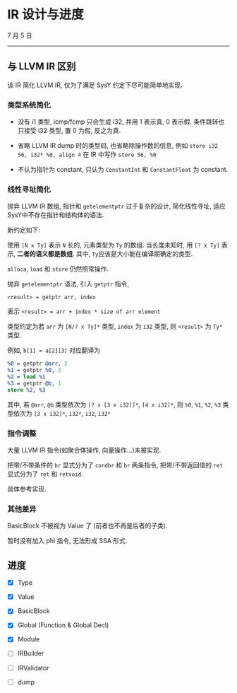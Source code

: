 # IR 设计与进度

7 月 5 日

---

## 与 LLVM IR 区别

该 IR 简化 LLVM IR, 仅为了满足 SysY 约定下尽可能简单地实现.

### 类型系统简化

- 没有 i1 类型, icmp/fcmp 只会生成 i32, 并用 1 表示真, 0 表示假. 条件跳转也只接受 i32 类型, 置 0 为假, 反之为真.

- 省略 LLVM IR dump 时的类型码, 也省略除操作数的信息, 例如 `store i32 56, i32* %0, align 4` 在 IR 中写作 `store 56, %0`

- 不认为指针为 constant, 只认为 `ConstantInt` 和 `ConstantFloat` 为 constant.

### 线性寻址简化

抛弃 LLVM IR 数组, 指针和 `getelementptr` 过于复杂的设计, 简化线性寻址, 适应SysY中不存在指针和结构体的语法.

新约定如下:

使用 `[N x Ty]` 表示 `N` 长的, 元素类型为 `Ty` 的数组. 当长度未知时, 用 `[? x Ty]` 表示, **二者的语义都是数组**. 其中,
`Ty`应该是大小能在编译期确定的类型.

`alloca`, `load` 和 `store` 仍然照常操作.

抛弃 `getelementptr` 语法, 引入 `getptr` 指令,

`<result> = getptr arr, index`

表示 `<result> = arr + index * size of arr element`

类型约定为若 `arr` 为 `[N/? x Ty]*` 类型, `index` 为 `i32` 类型, 则 `<result>` 为 `Ty*` 类型.

例如, `b[1] = a[2][3]` 对应翻译为

```llvm
%0 = getptr @arr, 2
%1 = getptr %0, 3
%2 = load %1
%3 = getptr @b, 1
store %2, %3
```

其中, 若 `@arr`, `@b` 类型依次为 `[? x [3 x i32]]*`, `[4 x i32]*`, 则 `%0`, `%1`, `%2`, `%3` 类型依次为 `[3 x i32]*`,
`i32*`, `i32`, `i32*`

### 指令调整

大量 LLVM IR 指令(如聚合体操作, 向量操作...)未被实现.

把带/不带条件的 `br` 显式分为了 `condbr` 和 `br` 两条指令, 把带/不带返回值的 `ret` 显式分为了 `ret` 和 `retvoid`.

具体参考实现.

### 其他差异

BasicBlock 不被视为 Value 了 (前者也不再是后者的子类).

暂时没有加入 phi 指令, 无法形成 SSA 形式.

## 进度

- [x] Type

- [x] Value

- [x] BasicBlock

- [x] Global (Function & Global Decl)

- [x] Module

- [ ] IRBuilder

- [ ] IRValidator

- [ ] dump